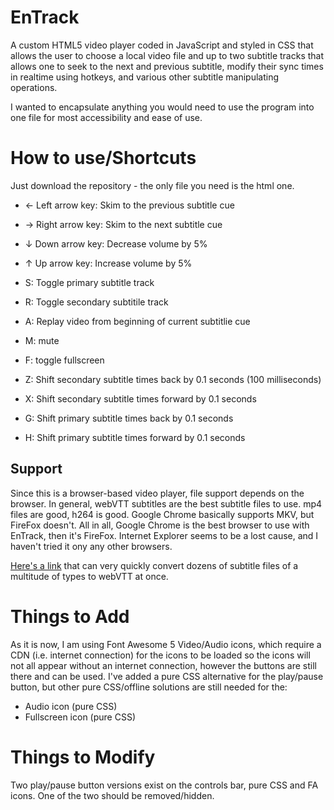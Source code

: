 # EnTrack
A custom HTML5 video player coded in JavaScript and styled in CSS that allows the user to choose a local video file and up to two subtitle tracks that allows one to seek to the next and previous subtitle, modify their sync times in realtime using hotkeys, and various other subtitle manipulating operations.

I wanted to encapsulate anything you would need to use the program into one file for most accessibility and ease of use.

# How to use/Shortcuts
Just download the repository - the only file you need is the html one.

* ← Left arrow key: Skim to the previous subtitle cue
* → Right arrow key: Skim to the next subtitle cue
* ↓ Down arrow key:     Decrease volume by 5%
* ↑ Up arrow key:       Increase volume by 5%

* S: Toggle primary subtitle track
* R: Toggle secondary subtitile track
* A: Replay video from beginning of current subtitlie cue
* M: mute
* F: toggle fullscreen
* Z: Shift secondary subtitle times back by 0.1 seconds (100 milliseconds)
* X: Shift secondary subtitle times forward by 0.1 seconds
* G: Shift primary subtitle times back by 0.1 seconds
* H: Shift primary subtitle times forward by 0.1 seconds

## Support
Since this is a browser-based video player, file support depends on the browser. 
In general, webVTT subtitles are the best subtitle files to use. mp4 files are good, h264 is good. Google Chrome basically supports MKV, but FireFox doesn't. All in all, Google Chrome is the best browser to use with EnTrack, then it's FireFox. Internet Explorer seems to be a lost cause, and I haven't tried it ony any other browsers.

[Here's a link](https://subtitletools.com/convert-to-vtt-online) that can very quickly convert dozens of subtitle files of a multitude of types to webVTT at once.

# Things to Add
As it is now, I am using Font Awesome 5 Video/Audio icons, which require a CDN (i.e. internet connection) for the icons to be loaded so the icons will not all appear without an internet connection, however the buttons are still there and can be used.
I've added a pure CSS alternative for the play/pause button, but other pure CSS/offline solutions are still needed for the:
* Audio icon (pure CSS)
* Fullscreen icon (pure CSS)

# Things to Modify
Two play/pause button versions exist on the controls bar, pure CSS and FA icons. One of the two should be removed/hidden.
